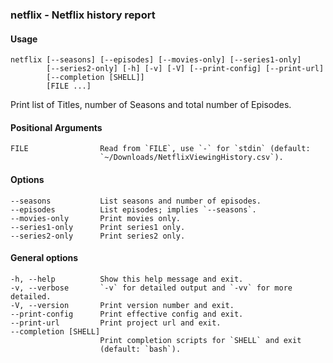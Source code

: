 ### netflix - Netflix history report

#### Usage
    netflix [--seasons] [--episodes] [--movies-only] [--series1-only]
            [--series2-only] [-h] [-v] [-V] [--print-config] [--print-url]
            [--completion [SHELL]]
            [FILE ...]
    
Print list of Titles, number of Seasons and total number of Episodes.

#### Positional Arguments
    FILE                Read from `FILE`, use `-` for `stdin` (default:
                        `~/Downloads/NetflixViewingHistory.csv`).

#### Options
    --seasons           List seasons and number of episodes.
    --episodes          List episodes; implies `--seasons`.
    --movies-only       Print movies only.
    --series1-only      Print series1 only.
    --series2-only      Print series2 only.

#### General options
    -h, --help          Show this help message and exit.
    -v, --verbose       `-v` for detailed output and `-vv` for more detailed.
    -V, --version       Print version number and exit.
    --print-config      Print effective config and exit.
    --print-url         Print project url and exit.
    --completion [SHELL]
                        Print completion scripts for `SHELL` and exit
                        (default: `bash`).
